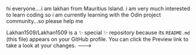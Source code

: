 hi everyone....i am lakhan from Mauritius Island. i am very much interested to learn coding so i am currently learning with the Odin project community...so please help me


Lakhan1509/Lakhan1509 is a ✨ special ✨ repository because its `README.md` (this file) appears on your GitHub profile.
You can click the Preview link to take a look at your changes.
--->
